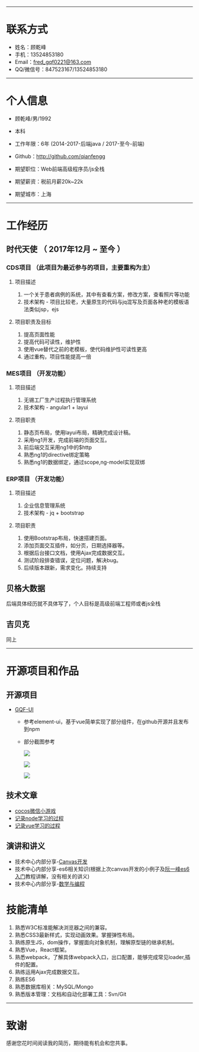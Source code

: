 
---

# 联系方式
- 姓名：顾乾峰
- 手机：13524853180
- Email：fred_gqf0221@163.com
- QQ/微信号：847523167/13524853180

---

# 个人信息

 - 顾乾峰/男/1992 
 - 本科
 - 工作年限：6年 (2014-2017-后端java / 2017-至今-前端)
 - Github：http://github.com/qianfengg

 - 期望职位：Web前端高级程序员/js全栈
 - 期望薪资：税前月薪20k~22k
 - 期望城市：上海

---

# 工作经历

## 时代天使 （ 2017年12月 ~ 至今 ）

### CDS项目 （此项目为最近参与的项目，主要重构为主）

1. 项目描述

    1. 一个关于患者病例的系统，其中有查看方案，修改方案，查看照片等功能 
    2. 技术架构 - 项目比较老，大量原生的代码与jq混写及页面各种老的模板语法类似jsp，ejs

2. 项目职责及目标

    1. 提高页面性能
    2. 提高代码可读性，维护性
    3. 使用vue替代之前的老模板，使代码维护性可读性更高
    4. 通过重构，项目性能提高一倍

### MES项目 （开发功能）

1. 项目描述

    1. 无锡工厂生产过程执行管理系统
    2. 技术架构 - angular1 + layui 

2. 项目职责

    1. 静态页布局，使用layui布局，精确完成设计稿。
    2. 采用ng1开发，完成前端的页面交互。
    3. 前后端交互采用ng1中的$http
    4. 熟悉ng1的directive绑定策略
    5. 熟悉ng1的数据绑定，通过scope,ng-model实现双绑

### ERP项目 （开发功能）

1. 项目描述

    1. 企业信息管理系统
    2. 技术架构 - jq + bootstrap 

2. 项目职责

    1. 使用Bootstrap布局，快速搭建页面。
    2. 添加页面交互插件，如分页，日期选择器等。
    3. 根据后台接口文档，使用Ajax完成数据交互。
    4. 测试阶段排查错误，定位问题，解决bug。
    5. 后续版本跟新，需求变化。持续支持

## 贝格大数据

后端具体经历就不具体写了，个人目标是高级前端工程师或者js全栈

## 吉贝克

同上

---

# 开源项目和作品

## 开源项目

* [GQF-UI](https://github.com/qianfengg/gqf-ui)

    * 参考element-ui，基于vue简单实现了部分组件，在github开源并且发布到npm 
    * 部分截图参考

        ![](./images/gqf-ui效果展示1.jpg)

        ![](./images/gqf-ui效果展示2.jpg)

        ![](./images/gqf-ui效果展示3.jpg)

## 技术文章

- [cocos微信小游戏](https://github.com/qianfengg/Wechat-Game-Training)
- [记录node学习的过程](https://github.com/qianfengg/NODE)
- [记录vue学习的过程](https://github.com/qianfengg/Vue-Learning)

## 演讲和讲义

- 技术中心内部分享-[Canvas开发](./Canvas/Canvas.md)
- 技术中心内部分享-es6相关知识(根据上次canvas开发的小例子及[阮一峰es6入门](http://es6.ruanyifeng.com/)教程讲解，没有相关的讲义)
- 技术中心内部分享-[数学与编程](./数学与编程/数学与编程.md)

# 技能清单

1. 熟悉W3C标准能解决浏览器之间的兼容。
2. 熟悉CSS3最新样式，实现动画效果。掌握弹性布局。
3. 熟练原生JS，dom操作，掌握面向对象机制，理解原型链的继承机制。
4. 熟悉Vue，React框架。
5. 熟悉webpack，了解具体webpack入口，出口配置，能够完成常见loader,插件的配置。
6. 熟练运用Ajax完成数据交互。
7. 熟练ES6
8. 熟悉数据库相关：MySQL/Mongo
9. 熟悉版本管理：文档和自动化部署工具：Svn/Git

---

# 致谢
感谢您花时间阅读我的简历，期待能有机会和您共事。
